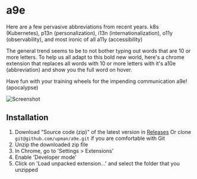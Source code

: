 # a9e
Here are a few pervasive abbreviations from recent years.
k8s (Kubernetes), p13n (personalization), i13n (internationalization), o11y (observability), and most ironic of all a11y (accessibility)

The general trend seems to be to not bother typing out words that are 10 or more letters.
To help us all adapt to this bold new world, here's a chrome extension that replaces all words with 10 or more letters with it's 
a10e (abbreviation) and show you the full word on hover. 

Have fun with your training wheels for the impending communication a9e! (apocalypse)

![Screenshot](https://i.imgur.com/EWcQhPO.jpg)

## Installation
1. Download "Source code (zip)" of the latest version in [Releases](https://github.com/upman/a9e/releases)
Or clone `git@github.com/upman/a9e.git` if you are comfortable with Git
2. Unzip the downloaded zip file
3. In Chrome, go to 'Settings > Extensions'
4. Enable 'Developer mode'
5. Click on 'Load unpacked extension...' and select the folder that you unzipped
